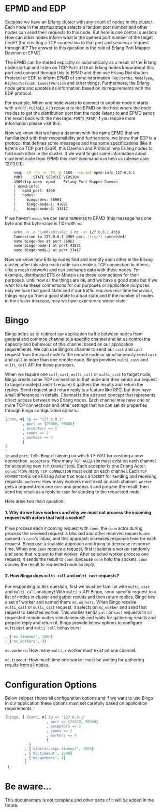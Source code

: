 EPMD and EDP
============

Suppose we have an Erlang cluster with any count of nodes in this cluster. Each node in the startup stage selects a random port number and other nodes can send their requests to this node. But here is one central question: How can other nodes inform what is the opened port number of the target node? (for creating a TCP connection to that port and sending a request through it)? The answer to this question is the role of Erlang Port Mapper Daemon or EPMD. 

The EPMD can be started explicitly or automatically as a result of the Erlang node startup and listen on TCP-Port: `4369` all Erlang nodes know about this port and connect through this to EPMD and then use Erlang Distribution Protocol or EDP to inform EPMD of some information like `PortNo`, `NodeType`, `HighestVersion`, `LowestVersion` and other things. Furthermore, the Erlang node gets and updates its information based on its requirements with the EDP protocol. 

For example, When one node wants to connect to another node it starts with a `PORT_PLEASE2_REQ` request to the EPMD on the host where the node resides to get the distribution port that the node listens to and EPMD sends the result back with the message: `PORT2_RESP`, if you require more information please visit this. 

Now we know that we have a daemon with the name EPMD that we familiarized with their responsibility and furthermore, we know that EDP is a protocol that defines some messages and has some specifications (like it listens on TCP port 4369), this Daemon and Protocol help Erlang nodes to find each other in the cluster. If we want to get some information about clustered node from EPMD this shell command can help us (please care 127.0.0.1):  

``` bash
    nmap -sV -Pn -n -T4 -p 4369 --script epmd-info 127.0.0.1
    PORT     STATE SERVICE VERSION
    4369/tcp open  epmd    Erlang Port Mapper Daemon
    | epmd-info: 
    |   epmd_port: 4369
    |   nodes: 
    |     bingo-dev: 36963
    |     bingo-node-1: 41881
    |_    bingo-node-2: 33417
```
If we haven't `nmap`, we can send `NAMESREQ` to EPMD (this message has one byte and this byte value is 110) with `nc`:     
``` bash
    echo -n -e "\x00\x01\x6e" | nc -vn 127.0.0.1 4369
    Connection to 127.0.0.1 4369 port [tcp/*] succeeded!
    name bingo-dev at port 36963
    name bingo-node-1 at port 41881
    name bingo-node-2 at port 33417
```

Now we know how Erlang nodes find and identify each other in the Erlang cluster, after this step each node can create a TCP connection to others (like a mesh network) and can exchange data with these nodes. For example, distributed ETS or Mnesia use these connections for their purposes. Until now all the things are ok, and we have a good state but if we want to use these connections for our purposes or application purposes may we lose that good state and if our traffic requires real-time behaviour, things may go from a good state to a bad state and if the number of nodes in the cluster increase, may we have experience worse state.

Bingo
=====
Bingo helps us to redirect our application traffic between nodes from general and common channel to a specific channel and let us control the capacity and behaviour of this channel based on our application requirements. We can use Bingo's channel to send our `cast` and `call` request from the local node to the remote node or simultaneously send `cast` and `call` to more than one remote node, Bingo provides `multi_cast` and `multi_call` API for these purposes.

When we require one `call`, `cast`, `multi_call` or `multi_cast` to target node, Bingo create some TCP connection to that node and then sends our request to target nodde(s) and (if require) it gathers the results and return the replies. Send request and return reply is a feature like RPC, but they have small differences in details. Channel is the abstract concept that represents direct access between two Erlang nodes. Each channel may have one or more TCP connections and other settings that we can set its properties through Bingo configuration options.:

``` erlang
{conn, #{ ip => "127.0.0.1"
        , port => {25000, 50000}
        , acceptors => 2
        , conns => 2
        , workers => 4
        }
}
```

`ip` and `port`: Tells Bingo listening on which `IP:PORT` for creating a new connection. 
`acceptors`: How many `TCP ACCEPTOR` must exist on each channel for accepting new `TCP CONNECTIONS`. Each acceptor is one Erlang Actor. 
`conns`: How many `TCP CONNECTION` must exist on each channel. Each `TCP CONNECTION` is one Erlang Actor that holds a `SOCKET` for sending and receiving requests. 
`workers`: How many workers must exist on each channel. `worker` gets a request from one `conn` and process it and prepare the result, then send the result as a reply to `conn` for sending to the requested node.

Here arise two main question: 
#### 1. Why do we have workers and why we must not process the incoming request with actors that hold a socket?
If we process each incoming request with `conn`, the `conn` actor during process the received request is blocked and other received requests are queued in `conn`'s inbox, and this approach increases response time for each request. Bingo use a scalable approach and trying to decrease response time. When one `conn` receive a request, first it selects a worker randomly and send that request to that worker. After selected worker process one request, it sends the result to `conn` (because `conn` hold the socket). `conn` convey the result to requested node as reply.

#### 2. How Bingo does `multi_call` and `multi_cast` requests?
For responding to this question, first we must be familiar with `multi_cast` and `multi_call` anatomy! With `multi_x` API Bingo, send specific request to a list of nodes in cluster and gather results and then return replies. Bingo hire a set of worker and named them: `mc.workers`. When Bingo receive `multi_call` or `multi_cast` request, it selects on `mc_worker` and send that request to selected worker. This worker sends `call` or `cast` requests to all requested remote nodes simultaneously and waits for gathering results and prepare reply and return it.
Bingo provide below options to configure `multicast` and `multi call` behaviours:

``` erlang
, {'mc.timeout', 2000}
, {'mc.workers', 4}   
```

`mc.workers`: How many `multi_x` worker must exist on one channel.

`mc.timeout`: How much time one worker must be waiting for gathering results from all nodes.

Configuration Options
=====================
Below snippet shows all configuration options and if we want to use Bingo in our application these options must set carefully based on application requirements.
``` erlang
{bingo, [ {conn, #{ ip => "127.0.0.1"
                   , port => {25000, 50000}
                   , acceptors => 2
                   , conns => 2
                   , workers => 4
                   }
           }
         , {'cluster.erpc.timeout', 2000}
         , {'mc.timeout', 2000}
         , {'mc.workers', 4}
         ]
 }
```

‌Be aware...
===========
This documentary is not complete and other parts of it will be added in the future.
